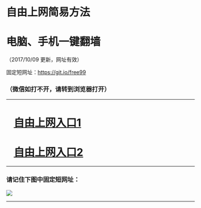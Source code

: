 ﻿# 自由上网简易方法

# 电脑、手机一键翻墙

（2017/10/09 更新，网址有效）

固定短网址：https://git.io/free99

### （微信如打不开，请转到浏览器打开）


***





# &nbsp;&nbsp; <a href="http://ft2618323122.fwq-tz-1001.info/fwqtz01.html?t=100900118961 " target="_blank">自由上网入口1</a>
# &nbsp;&nbsp; <a href="http://ft1635531307.fwq-tz-1002.info/fwqtz02.html?t=10090012706 " target="_blank">自由上网入口2</a>
***

### 请记住下图中固定短网址：

<img src="https://s3-us-west-2.amazonaws.com/fwq-1001/yjfq-20170905okok.png" /> 


***

